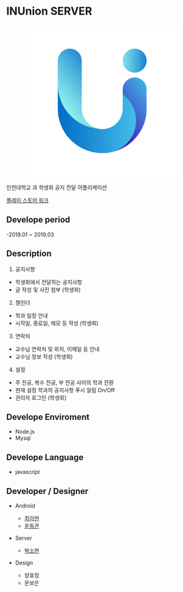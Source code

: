 # INUnion SERVER

<center><img src="https://raw.githubusercontent.com/ChoiAhHyun/INUCouncilAndroid/master/image/icon.png" width="400" height="400"></center>

인천대학교 과 학생회 공지 전달 어플리케이션

[플레이 스토어 링크](https://play.google.com/store/apps/details?id=com.sauce.inunion)
## Develope period
-2019.01 ~ 2019.03
## Description
1) 공지사항
- 학생회에서 전달하는 공지사항
- 글 작성 및 사진 첨부 (학생회)
2) 캘린더
- 학과 일정 안내
- 시작일, 종료일, 메모 등 작성 (학생회)
3) 연락처
- 교수님 연락처 및 위치, 이메일 등 안내
- 교수님 정보 작성 (학생회)
4) 설정
- 주 전공, 복수 전공, 부 전공 사이의 학과 전환
- 현재 설정 학과의 공지사항 푸시 알림 On/Off
- 관리자 로그인 (학생회)

## Develope Enviroment 
- Node.js
- Mysql
## Develope Language
- javascript

## Developer / Designer
- Android
    
    - [최아현](https://github.com/ChoiAhHyun)
    - [윤동관](https://github.com/YoonDongGwan)
- Server

    - [박소현](https://github.com/sohyeonpark0901)
- Design

    - 양효정
    - 문보은
